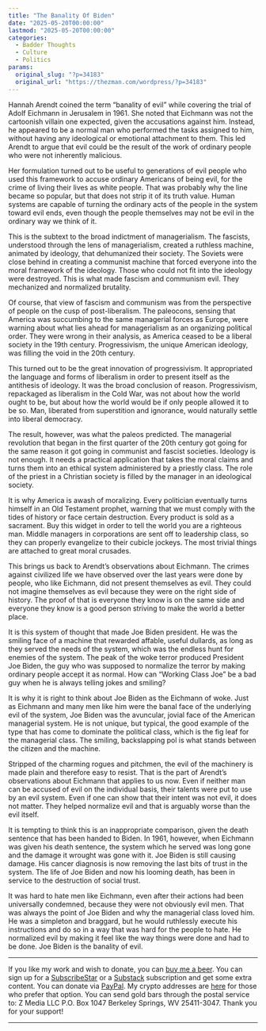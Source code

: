 ```yaml
---
title: "The Banality Of Biden"
date: "2025-05-20T00:00:00"
lastmod: "2025-05-20T00:00:00"
categories:
  - Badder Thoughts
  - Culture
  - Politics
params:
  original_slug: "?p=34183"
  original_url: "https://thezman.com/wordpress/?p=34183"
---
```


Hannah Arendt coined the term “banality of evil” while covering the
trial of Adolf Eichmann in Jerusalem in 1961. She noted that Eichmann
was not the cartoonish villain one expected, given the accusations
against him. Instead, he appeared to be a normal man who performed the
tasks assigned to him, without having any ideological or emotional
attachment to them. This led Arendt to argue that evil could be the
result of the work of ordinary people who were not inherently malicious.

Her formulation turned out to be useful to generations of evil people
who used this framework to accuse ordinary Americans of being evil, for
the crime of living their lives as white people. That was probably why
the line became so popular, but that does not strip it of its truth
value. Human systems are capable of turning the ordinary acts of the
people in the system toward evil ends, even though the people themselves
may not be evil in the ordinary way we think of it.

This is the subtext to the broad indictment of managerialism. The
fascists, understood through the lens of managerialism, created a
ruthless machine, animated by ideology, that dehumanized their society.
The Soviets were close behind in creating a communist machine that
forced everyone into the moral framework of the ideology. Those who
could not fit into the ideology were destroyed. This is what made
fascism and communism evil. They mechanized and normalized brutality.

Of course, that view of fascism and communism was from the perspective
of people on the cusp of post-liberalism. The paleocons, sensing that
America was succumbing to the same managerial forces as Europe, were
warning about what lies ahead for managerialism as an organizing
political order. They were wrong in their analysis, as America ceased to
be a liberal society in the 19th century. Progressivism, the unique
American ideology, was filling the void in the 20th century.

This turned out to be the great innovation of progressivism. It
appropriated the language and forms of liberalism in order to present
itself as the antithesis of ideology. It was the broad conclusion of
reason. Progressivism, repackaged as liberalism in the Cold War, was not
about how the world ought to be, but about how the world would be if
only people allowed it to be so. Man, liberated from superstition and
ignorance, would naturally settle into liberal democracy.

The result, however, was what the paleos predicted. The managerial
revolution that began in the first quarter of the 20th century got going
for the same reason it got going in communist and fascist societies.
Ideology is not enough. It needs a practical application that takes the
moral claims and turns them into an ethical system administered by a
priestly class. The role of the priest in a Christian society is filled
by the manager in an ideological society.

It is why America is awash of moralizing. Every politician eventually
turns himself in an Old Testament prophet, warning that we must comply
with the tides of history or face certain destruction. Every product is
sold as a sacrament. Buy this widget in order to tell the world you are
a righteous man. Middle managers in corporations are sent off to
leadership class, so they can properly evangelize to their cubicle
jockeys. The most trivial things are attached to great moral crusades.

This brings us back to Arendt’s observations about Eichmann. The crimes
against civilized life we have observed over the last years were done by
people, who like Eichmann, did not present themselves as evil. They
could not imagine themselves as evil because they were on the right side
of history. The proof of that is everyone they know is on the same side
and everyone they know is a good person striving to make the world a
better place.

It is this system of thought that made Joe Biden president. He was the
smiling face of a machine that rewarded affable, useful dullards, as
long as they served the needs of the system, which was the endless hunt
for enemies of the system. The peak of the woke terror produced
President Joe Biden, the guy who was supposed to normalize the terror by
making ordinary people accept it as normal. How can “Working Class Joe”
be a bad guy when he is always telling jokes and smiling?

It is why it is right to think about Joe Biden as the Eichmann of woke.
Just as Eichmann and many men like him were the banal face of the
underlying evil of the system, Joe Biden was the avuncular, jovial face
of the American managerial system. He is not unique, but typical, the
good example of the type that has come to dominate the political class,
which is the fig leaf for the managerial class. The smiling,
backslapping pol is what stands between the citizen and the machine.

Stripped of the charming rogues and pitchmen, the evil of the machinery
is made plain and therefore easy to resist. That is the part of Arendt’s
observations about Eichmann that applies to us now. Even if neither man
can be accused of evil on the individual basis, their talents were put
to use by an evil system. Even if one can show that their intent was not
evil, it does not matter. They helped normalize evil and that is
arguably worse than the evil itself.

It is tempting to think this is an inappropriate comparison, given the
death sentence that has been handed to Biden. In 1961, however, when
Eichmann was given his death sentence, the system which he served was
long gone and the damage it wrought was gone with it. Joe Biden is still
causing damage. His cancer diagnosis is now removing the last bits of
trust in the system. The life of Joe Biden and now his looming death,
has been in service to the destruction of social trust.

It was hard to hate men like Eichmann, even after their actions had been
universally condemned, because they were not obviously evil men. That
was always the point of Joe Biden and why the managerial class loved
him. He was a simpleton and braggard, but he would ruthlessly execute
his instructions and do so in a way that was hard for the people to
hate. He normalized evil by making it feel like the way things were done
and had to be done. Joe Biden is the banality of evil.

------------------------------------------------------------------------

If you like my work and wish to donate, you can
<a href="https://www.buymeacoffee.com/mujolulu" rel="noopener"
target="_blank">buy me a beer</a>. You can sign up for a
<a href="https://www.subscribestar.com/the-z-blog" rel="noopener"
target="_blank">SubscribeStar</a> or a
<a href="https://thedissident.substack.com/" rel="noopener"
target="_blank">Substack</a> subscription and get some extra content.
You can donate via <a
href="https://www.paypal.com/donate/?cmd=_s-xclick&amp;hosted_button_id=UDAS2Q8JYA6CN&amp;source=url"
rel="noopener" target="_blank">PayPal</a>. My crypto addresses are
<a href="https://thezman.com/wordpress/?page_id=22713" rel="noopener"
target="_blank">here</a> for those who prefer that option. You can send
gold bars through the postal service to: Z Media LLC P.O. Box 1047
Berkeley Springs, WV 25411-3047. Thank you for your support!

------------------------------------------------------------------------
